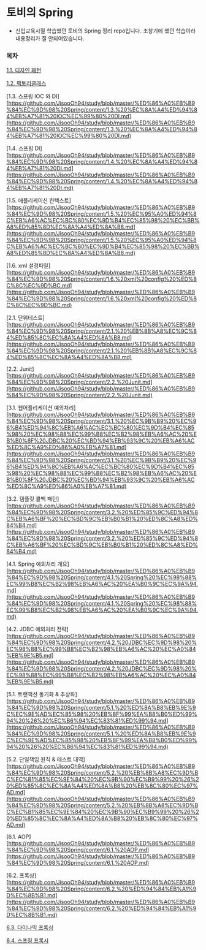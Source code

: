 # 토비의 Spring
* 신입교육시절 학습했던 토비의 Spring 정리 repo입니다. 초창기에 했던 학습이라 내용정리가 잘 안되어있습니다.

### 목차
[1.1. 디자인 패턴](https://github.com/JisooOh94/study/blob/master/%ED%86%A0%EB%B9%84%EC%9D%98%20Spring/content/1.1.%20%EB%94%94%EC%9E%90%EC%9D%B8%ED%8C%A8%ED%84%B4.md)

[1.2. 팩토리클래스](https://github.com/JisooOh94/study/blob/master/%ED%86%A0%EB%B9%84%EC%9D%98%20Spring/content/1.2.%20%ED%8C%A9%ED%86%A0%EB%A6%AC%ED%81%B4%EB%9E%98%EC%8A%A4.md)

[1.3. 스프링 IOC 와 DI][https://github.com/JisooOh94/study/blob/master/%ED%86%A0%EB%B9%84%EC%9D%98%20Spring/content/1.3.%20%EC%8A%A4%ED%94%84%EB%A7%81%20IOC%EC%99%80%20DI.md](https://github.com/JisooOh94/study/blob/master/%ED%86%A0%EB%B9%84%EC%9D%98%20Spring/content/1.3.%20%EC%8A%A4%ED%94%84%EB%A7%81%20IOC%EC%99%80%20DI.md)

[1.4. 스프링 DI][https://github.com/JisooOh94/study/blob/master/%ED%86%A0%EB%B9%84%EC%9D%98%20Spring/content/1.4.%20%EC%8A%A4%ED%94%84%EB%A7%81%20DI.md](https://github.com/JisooOh94/study/blob/master/%ED%86%A0%EB%B9%84%EC%9D%98%20Spring/content/1.4.%20%EC%8A%A4%ED%94%84%EB%A7%81%20DI.md)

[1.5. 애플리케이션 컨텍스트][https://github.com/JisooOh94/study/blob/master/%ED%86%A0%EB%B9%84%EC%9D%98%20Spring/content/1.5.%20%EC%95%A0%ED%94%8C%EB%A6%AC%EC%BC%80%EC%9D%B4%EC%85%98%20%EC%BB%A8%ED%85%8D%EC%8A%A4%ED%8A%B8.md](https://github.com/JisooOh94/study/blob/master/%ED%86%A0%EB%B9%84%EC%9D%98%20Spring/content/1.5.%20%EC%95%A0%ED%94%8C%EB%A6%AC%EC%BC%80%EC%9D%B4%EC%85%98%20%EC%BB%A8%ED%85%8D%EC%8A%A4%ED%8A%B8.md)

[1.6. xml 설정파일][https://github.com/JisooOh94/study/blob/master/%ED%86%A0%EB%B9%84%EC%9D%98%20Spring/content/1.6.%20xml%20config%20%ED%8C%8C%EC%9D%BC.md](https://github.com/JisooOh94/study/blob/master/%ED%86%A0%EB%B9%84%EC%9D%98%20Spring/content/1.6.%20xml%20config%20%ED%8C%8C%EC%9D%BC.md)

[2.1. 단위테스트][https://github.com/JisooOh94/study/blob/master/%ED%86%A0%EB%B9%84%EC%9D%98%20Spring/content/2.1.%20%EB%8B%A8%EC%9C%84%ED%85%8C%EC%8A%A4%ED%8A%B8.md](https://github.com/JisooOh94/study/blob/master/%ED%86%A0%EB%B9%84%EC%9D%98%20Spring/content/2.1.%20%EB%8B%A8%EC%9C%84%ED%85%8C%EC%8A%A4%ED%8A%B8.md)

[2.2. Junit][https://github.com/JisooOh94/study/blob/master/%ED%86%A0%EB%B9%84%EC%9D%98%20Spring/content/2.2.%20Junit.md](https://github.com/JisooOh94/study/blob/master/%ED%86%A0%EB%B9%84%EC%9D%98%20Spring/content/2.2.%20Junit.md)

[3.1. 웹어플리케이션 예외처리][https://github.com/JisooOh94/study/blob/master/%ED%86%A0%EB%B9%84%EC%9D%98%20Spring/content/3.1.%20%EC%9B%B9%20%EC%96%B4%ED%94%8C%EB%A6%AC%EC%BC%80%EC%9D%B4%EC%85%98%20%EC%98%88%EC%99%B8%EC%B2%98%EB%A6%AC%20%EB%B0%8F%20JDBC%20%EC%BD%94%EB%93%9C%20%EB%A6%AC%ED%8C%A9%ED%86%A0%EB%A7%81.md](https://github.com/JisooOh94/study/blob/master/%ED%86%A0%EB%B9%84%EC%9D%98%20Spring/content/3.1.%20%EC%9B%B9%20%EC%96%B4%ED%94%8C%EB%A6%AC%EC%BC%80%EC%9D%B4%EC%85%98%20%EC%98%88%EC%99%B8%EC%B2%98%EB%A6%AC%20%EB%B0%8F%20JDBC%20%EC%BD%94%EB%93%9C%20%EB%A6%AC%ED%8C%A9%ED%86%A0%EB%A7%81.md)

[3.2. 템플릿 콜백 패턴][https://github.com/JisooOh94/study/blob/master/%ED%86%A0%EB%B9%84%EC%9D%98%20Spring/content/3.2.%20%ED%85%9C%ED%94%8C%EB%A6%BF%20%EC%BD%9C%EB%B0%B1%20%ED%8C%A8%ED%84%B4.md](https://github.com/JisooOh94/study/blob/master/%ED%86%A0%EB%B9%84%EC%9D%98%20Spring/content/3.2.%20%ED%85%9C%ED%94%8C%EB%A6%BF%20%EC%BD%9C%EB%B0%B1%20%ED%8C%A8%ED%84%B4.md)

[4.1. Spring 예외처리 개요][https://github.com/JisooOh94/study/blob/master/%ED%86%A0%EB%B9%84%EC%9D%98%20Spring/content/4.1.%20Spring%20%EC%98%88%EC%99%B8%EC%B2%98%EB%A6%AC%20%EA%B0%9C%EC%9A%94.md](https://github.com/JisooOh94/study/blob/master/%ED%86%A0%EB%B9%84%EC%9D%98%20Spring/content/4.1.%20Spring%20%EC%98%88%EC%99%B8%EC%B2%98%EB%A6%AC%20%EA%B0%9C%EC%9A%94.md)

[4.2. JDBC 예외처리 전략][https://github.com/JisooOh94/study/blob/master/%ED%86%A0%EB%B9%84%EC%9D%98%20Spring/content/4.2.%20JDBC%EC%9D%98%20%EC%98%88%EC%99%B8%EC%B2%98%EB%A6%AC%20%EC%A0%84%EB%9E%B5.md](https://github.com/JisooOh94/study/blob/master/%ED%86%A0%EB%B9%84%EC%9D%98%20Spring/content/4.2.%20JDBC%EC%9D%98%20%EC%98%88%EC%99%B8%EC%B2%98%EB%A6%AC%20%EC%A0%84%EB%9E%B5.md)

[5.1. 트랜잭션 동기화 & 추상화][https://github.com/JisooOh94/study/blob/master/%ED%86%A0%EB%B9%84%EC%9D%98%20Spring/content/5.1.%20%ED%8A%B8%EB%9E%9C%EC%9E%AD%EC%85%98%20%EB%8F%99%EA%B8%B0%ED%99%94%20%26%20%EC%B6%94%EC%83%81%ED%99%94.md](https://github.com/JisooOh94/study/blob/master/%ED%86%A0%EB%B9%84%EC%9D%98%20Spring/content/5.1.%20%ED%8A%B8%EB%9E%9C%EC%9E%AD%EC%85%98%20%EB%8F%99%EA%B8%B0%ED%99%94%20%26%20%EC%B6%94%EC%83%81%ED%99%94.md)

[5.2. 단일책임 원칙 & 테스트 대역][https://github.com/JisooOh94/study/blob/master/%ED%86%A0%EB%B9%84%EC%9D%98%20Spring/content/5.2.%20%EB%8B%A8%EC%9D%BC%EC%B1%85%EC%9E%84%20%EC%9B%90%EC%B9%99%20%26%20%ED%85%8C%EC%8A%A4%ED%8A%B8%20%EB%8C%80%EC%97%AD.md](https://github.com/JisooOh94/study/blob/master/%ED%86%A0%EB%B9%84%EC%9D%98%20Spring/content/5.2.%20%EB%8B%A8%EC%9D%BC%EC%B1%85%EC%9E%84%20%EC%9B%90%EC%B9%99%20%26%20%ED%85%8C%EC%8A%A4%ED%8A%B8%20%EB%8C%80%EC%97%AD.md)

[6.1. AOP][https://github.com/JisooOh94/study/blob/master/%ED%86%A0%EB%B9%84%EC%9D%98%20Spring/content/6.1.%20AOP.md](https://github.com/JisooOh94/study/blob/master/%ED%86%A0%EB%B9%84%EC%9D%98%20Spring/content/6.1.%20AOP.md)

[6.2. 프록싱][https://github.com/JisooOh94/study/blob/master/%ED%86%A0%EB%B9%84%EC%9D%98%20Spring/content/6.2.%20%ED%94%84%EB%A1%9D%EC%8B%B1.md](https://github.com/JisooOh94/study/blob/master/%ED%86%A0%EB%B9%84%EC%9D%98%20Spring/content/6.2.%20%ED%94%84%EB%A1%9D%EC%8B%B1.md)

[6.3. 다이나믹 프록싱]()

[6.4. 스프링 프록시]()
<!--stackedit_data:
eyJoaXN0b3J5IjpbMTg3MDI3ODM1LDkwNjkwMTc3OF19
-->